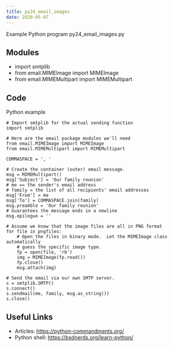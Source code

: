 ```yaml
---
title: py24_email_images
date: 2020-05-07
---
```

Example Python program py24_email_images.py

## Modules

* import smtplib
* from email.MIMEImage import MIMEImage
* from email.MIMEMultipart import MIMEMultipart

## Code

Python example

    # Import smtplib for the actual sending function
    import smtplib
    
    # Here are the email package modules we'll need
    from email.MIMEImage import MIMEImage
    from email.MIMEMultipart import MIMEMultipart
    
    COMMASPACE = ', '
    
    # Create the container (outer) email message.
    msg = MIMEMultipart()
    msg['Subject'] = 'Our family reunion'
    # me == the sender's email address
    # family = the list of all recipients' email addresses
    msg['From'] = me
    msg['To'] = COMMASPACE.join(family)
    msg.preamble = 'Our family reunion'
    # Guarantees the message ends in a newline
    msg.epilogue = ''
    
    # Assume we know that the image files are all in PNG format
    for file in pngfiles:
        # Open the files in binary mode.  Let the MIMEImage class automatically
        # guess the specific image type.
        fp = open(file, 'rb')
        img = MIMEImage(fp.read())
        fp.close()
        msg.attach(img)
    
    # Send the email via our own SMTP server.
    s = smtplib.SMTP()
    s.connect()
    s.sendmail(me, family, msg.as_string())
    s.close()

## Useful Links

- Articles: https://python-commandments.org/
- Python shell: https://bsdnerds.org/learn-python/
